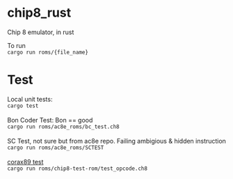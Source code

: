 # chip8_rust
Chip 8 emulator, in rust

To run <br>
```cargo run roms/{file_name} ```
# Test
Local unit tests: <br>
```cargo test```
<br><br> Bon Coder Test: Bon == good <br>
```cargo run roms/ac8e_roms/bc_test.ch8```
<br><br>
SC Test, not sure but from ac8e repo. Failing ambigious & hidden instruction <br>
```cargo run roms/ac8e_roms/SCTEST```
<br><br>
[corax89 test](https://github.com/corax89/chip8-test-rom) <br>
```cargo run roms/chip8-test-rom/test_opcode.ch8```
